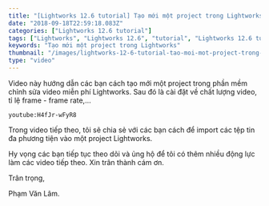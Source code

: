 ```yaml
---
title: "[Lightworks 12.6 tutorial] Tạo mới một project trong Lightworks"
date: "2018-09-18T22:59:18.083Z"
categories: ["Lightworks 12.6 tutorial"]
tags: ["Lightworks", "Lightworks 12.6", "tutorial", "Lightworks 12.6 tutorial", "Tạo mới một project"]
keywords: "Tạo mới một project trong Lightworks"
thumbnail: "/images/lightworks-12-6-tutorial-tao-moi-mot-project-trong-lightworks.jpg"
type: "video"
---
```


Video này hướng dẫn các bạn cách tạo mới một project trong phần mềm chỉnh sửa video miễn phí Lightworks. Sau đó là cài đặt về chất lượng video, tỉ lệ frame - frame rate,... 

`youtube:H4fJr-wFyR8`

Trong video tiếp theo, tôi sẽ chia sẻ với các bạn cách để import các tệp tin đa phương tiện vào một project Lightworks.

Hy vọng các bạn tiếp tục theo dõi và ủng hộ để tôi có thêm nhiều động lực làm các video tiếp theo. Xin trân thành cám ơn.

Trân trọng,

Phạm Văn Lâm.

